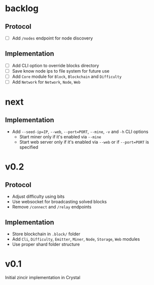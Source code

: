 # backlog

## Protocol

- [ ] Add `/nodes` endpoint for node discovery

## Implementation

- [ ] Add CLI option to override blocks directory
- [ ] Save know node ips to file system for future use
- [ ] Add `Core` module for `Block`, `Blockchain` and `Difficulty`
- [ ] Add `Network` for `Network`, `Node`, `Web`

# next

## Implementation

- Add `--seed-ip=IP`, `--web`, `--port=PORT`, `--mine`, `-v` and `-h` CLI options
  * Start miner only if it's enabled via `--mine`
  * Start web server only if it's enabled via `--web` or if `--port=PORT` is specified

# v0.2

## Protocol

- Adjust difficulty using bits
- Use websocket for broadcasting solved blocks
- Remove `/connect` and `/relay` endpoints

## Implementation

- Store blockchain in `.block/` folder
- Add `Cli`, `Difficulty`, `Emitter`, `Miner`, `Node`, `Storage`, `Web` modules
- Use proper shard folder structure

# v0.1

Initial zincir implementation in Crystal
